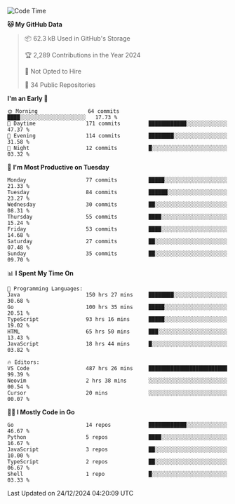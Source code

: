 <!--START_SECTION:thansetan-waka-->
![Code Time](http://img.shields.io/badge/Code%20Time-490%20hrs%2024%20mins-blue)

**🐱 My GitHub Data** 

> 📦 62.3 kB Used in GitHub's Storage 
 > 
> 🏆 2,289 Contributions in the Year 2024
 > 
> 🚫 Not Opted to Hire
 > 
> 📜 34 Public Repositories 
 > 

**I'm an Early 🐤** 

```text
🌞 Morning                64 commits          ████░░░░░░░░░░░░░░░░░░░░░   17.73 % 
🌆 Daytime                171 commits         ████████████░░░░░░░░░░░░░   47.37 % 
🌃 Evening                114 commits         ████████░░░░░░░░░░░░░░░░░   31.58 % 
🌙 Night                  12 commits          █░░░░░░░░░░░░░░░░░░░░░░░░   03.32 % 
```

📅 **I'm Most Productive on Tuesday** 

```text
Monday                   77 commits          █████░░░░░░░░░░░░░░░░░░░░   21.33 % 
Tuesday                  84 commits          ██████░░░░░░░░░░░░░░░░░░░   23.27 % 
Wednesday                30 commits          ██░░░░░░░░░░░░░░░░░░░░░░░   08.31 % 
Thursday                 55 commits          ████░░░░░░░░░░░░░░░░░░░░░   15.24 % 
Friday                   53 commits          ████░░░░░░░░░░░░░░░░░░░░░   14.68 % 
Saturday                 27 commits          ██░░░░░░░░░░░░░░░░░░░░░░░   07.48 % 
Sunday                   35 commits          ██░░░░░░░░░░░░░░░░░░░░░░░   09.70 % 
```

📊 **I Spent My Time On** 

```text
💬 Programming Languages: 
Java                     150 hrs 27 mins     ████████░░░░░░░░░░░░░░░░░   30.68 % 
Go                       100 hrs 35 mins     █████░░░░░░░░░░░░░░░░░░░░   20.51 % 
TypeScript               93 hrs 16 mins      █████░░░░░░░░░░░░░░░░░░░░   19.02 % 
HTML                     65 hrs 50 mins      ███░░░░░░░░░░░░░░░░░░░░░░   13.43 % 
JavaScript               18 hrs 44 mins      █░░░░░░░░░░░░░░░░░░░░░░░░   03.82 % 

🔥 Editors: 
VS Code                  487 hrs 26 mins     █████████████████████████   99.39 % 
Neovim                   2 hrs 38 mins       ░░░░░░░░░░░░░░░░░░░░░░░░░   00.54 % 
Cursor                   20 mins             ░░░░░░░░░░░░░░░░░░░░░░░░░   00.07 % 
```

**🧑‍💻 I Mostly Code in Go** 

```text
Go                       14 repos            ████████████░░░░░░░░░░░░░   46.67 % 
Python                   5 repos             ████░░░░░░░░░░░░░░░░░░░░░   16.67 % 
JavaScript               3 repos             ██░░░░░░░░░░░░░░░░░░░░░░░   10.00 % 
TypeScript               2 repos             ██░░░░░░░░░░░░░░░░░░░░░░░   06.67 % 
Shell                    1 repo              █░░░░░░░░░░░░░░░░░░░░░░░░   03.33 % 
```

Last Updated on 24/12/2024 04:20:09 UTC
<!--END_SECTION:thansetan-waka-->